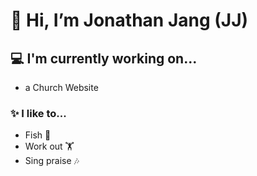 # 👋 Hi, I’m Jonathan Jang (JJ)

## 💻 I'm currently working on...
- a Church Website


### ✨ I like to...
- Fish 🎣
- Work out 🏋️
- Sing praise 🎶


<!---
JonathanJang24/JonathanJang24 is a ✨ special ✨ repository because its `README.md` (this file) appears on your GitHub profile.
You can click the Preview link to take a look at your changes.
--->
